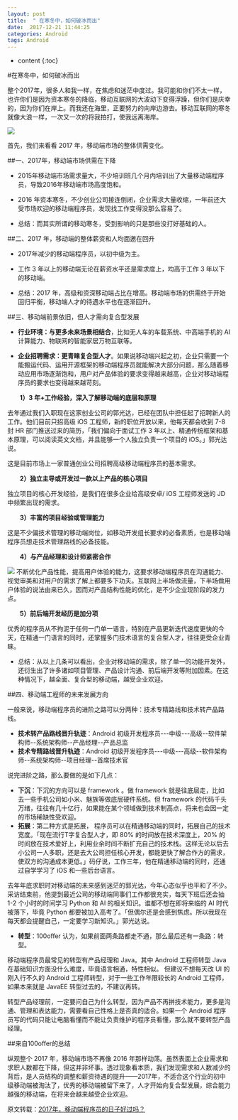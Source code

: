 ```yaml
---
layout: post
title:  " 在寒冬中，如何破冰而出"
date:  2017-12-21 11:44:25
categories: Android
tags: Android
---
```

* content
{:toc}





#在寒冬中，如何破冰而出

整个2017年，很多人和我一样，在焦虑和迷茫中度过。我可能和你们不太一样，也许你们是因为资本寒冬的降临，移动互联网的大波动下变得浮躁，但你们是庆幸的，因为你们在岸上。而我还在海里，正要努力的向岸边游去。移动互联网的寒冬就像大浪一样，一次又一次的将我拍打，使我远离海岸。

![](https://i.imgur.com/IfadOtl.jpg)


首先，我们来看看 2017 年，移动端市场的整体供需变化。

##一、2017年，移动端市场供需在下降

- 2015年移动端市场需求量大，不少培训班几个月内培训出了大量移动端程序员，导致2016年移动端市场高度饱和。
 
- 2016 年资本寒冬，不少创业公司接连倒闭，企业需求大量收缩，一年前还大受市场欢迎的移动端程序员，发现找工作变得没那么容易了。

- 总结：而其实所谓的移动寒冬，受到影响的只是那些没打好基础的人。


##二、2017 年，移动端的整体薪资和人均面邀在回升

- 2017年减少的移动端程序员，以初中级为主。

- 工作 3 年以上的移动端无论在薪资水平还是需求度上，均高于工作 3 年以下的移动端。

- 总结：2017 年，高级和资深移动端占比在增高。移动端市场的供需终于开始回归平衡，移动端人才的待遇水平也在逐渐回升。


##三、移动端前景依旧，但人才需向复合型发展

- **行业环境：与更多未来场景相结合**，比如无人车的车载系统、中高端手机的 AI 计算能力、物联网的智能家居万物互联等。

- **企业招聘需求：更青睐复合型人才**。如果说移动端兴起之初，企业只需要一个能搬运代码、运用开源框架的移动端程序员就能解决大部分问题，那么随着移动应用市场逐渐饱和，用户对产品体验的要求变得越来越高，企业对移动端程序员的要求也变得越来越苛刻。


 　　**1）3 年+工作经验，深入了解移动端的底层和原理**

去年通过我们入职现在这家创业公司的郭光达，已经在团队中担任起了招聘新人的工作。他们目前只招高级 iOS 工程师，新的职位开放以来，他每天都会收到 7-8 封 HR 部门推送过来的简历，「我们偏向于面试工作 3 年以上、精通传统框架和基本原理，可以阅读英文文档，并且能够一个人独立负责一个项目的 iOS。」郭光达说。

这是目前市场上一家普通创业公司招聘高级移动端程序员的基本需求。

　　**2）独立主导或开发过一款以上产品的核心项目**

独立项目的核心开发经验，是我们在很多企业给高级安卓/ iOS 工程师发送的 JD 中频繁出现的需求。

　　**3）丰富的项目经验或管理能力**

这是不少偏技术管理的移动端岗位，如移动开发组长要求的必备素质，也是移动端程序员想走技术管理路线的必备技能。

　　**4）与产品经理和设计师紧密合作**

![](https://i.imgur.com/muiccqb.jpg)
不断优化产品性能，提高用户体验的能力，这要求移动端程序员在沟通能力、视觉审美和对用户的需求了解上都要多下功夫。互联网上半场做流量，下半场做用户体验的说法由来已久，因而对产品结构性能的优化，是不少企业现阶段的发力点。

　　**5）前后端开发经历是加分项**

优秀的程序员从不拘泥于任何一门单一语言，特别在产品更新迭代速度更快的今天，在精通一门语言的同时，还掌握多门技术语言的复合型人才，往往更受企业青睐。

- 总结：从以上几条可以看出，企业对移动端的需求，除了单一的功能开发外，还衍生出了许多诸如项目管理、产品设计沟通、前后端开发等附加因素。在这种情况下，越全面、复合型的移动端，越受企业欢迎。


##四、移动端工程师的未来发展方向

一般来说，移动端程序员的进阶之路可以分两种：技术专精路线和技术转产品路线。

- **技术转产品路线晋升轨迹**：Android 初级开发程序员---中级---高级--软件架构师--系统架构师--产品经理--产品总监
- **技术专精路线晋升轨迹**：Android 初级开发程序员---中级---高级--软件架构师--系统架构师--项目经理--首席技术官


说完进阶之路，那么要做的是如下几点：

- **下沉**：下沉的方向可以是 framework 。做 framework 就是往底层走，比如去一些手机公司如小米、魅族等做底层硬件系统。但 framework 的代码千头万绪，往往有几十亿行，如果能在某个领域做到技术制高点，将来也会因一定的市场稀缺性受欢迎。
- **拓展**：第二种方式是拓展， 程序员可以在精通移动端的同时，拓展自己的技术宽度。「现在流行T字复合型人才，即 80% 的时间放在技术深度上，20% 的时间放在技术爱好上，利用业余时间不断扩充自己的技术栈。这样无论以后去小公司一人多职，还是去大公司担任核心开发，都能更快了解合作方的需求，使双方的沟通成本更低。」码仔说，工作三年，他在精通移动端的同时，还通过自学学习了 iOS 和一些后台语言。

去年年底求职时对移动端的未来感到迷茫的郭光达，今年心态似乎也平和了不少。采访结束前，他提到最近公司的移动端同事们工作都很充实，每天下班后还会抽 1-2 个小时的时间学习 Python 和 AI 的相关知识。谁都不想在即将来临的 AI 时代被落下，毕竟 Python 都要被加入高考了。「但偶尔还是会感到焦虑。所以我现在每天都会提醒自己，一定要学习新知识。」郭光达说。

- **转型**：100offer 认为，如果前面两条路都走不通，那么最后还有一条路：转型。

移动端程序员最常见的转型有产品经理和 Java。其中 Android 工程师转型 Java 在基础知识方面没什么难度，毕竟语言相通，特性相似。 但建议不想每天改 UI 的刚入行不久的 Android 工程师转型，对于一些工作年限较长的 Android 工程师，如果本来就是 JavaEE 转型过去的，不建议再转。

转型产品经理前，一定要问自己为什么转型，因为产品不再拼技术能力，更多是沟通、管理和表达能力，需要看自己性格上是否真的适合。如果一个 Android 程序员写的代码只能让电脑看懂而不能让负责维护的程序员看懂，那么就不要转型产品经理。


##来自100offer的总结

纵观整个 2017 年，移动端市场不再像 2016 年那样动荡。虽然表面上企业需求和求职人数都在下降，但这并非坏事。透过现象看本质，我们发现需求和人数减少的背后，是人员结构的调整和薪资待遇的提升——2017年，不适合这个行业的初中级移动端被淘汰了，优秀的移动端被留下来了，人才开始向复合型发展，综合能力越强的移动端，在将来会越来越受企业欢迎。

原文转载：[2017年，移动端程序员的日子好过吗？](http://mp.weixin.qq.com/s/IGAEZwOF-MJmEIju1fRosA)